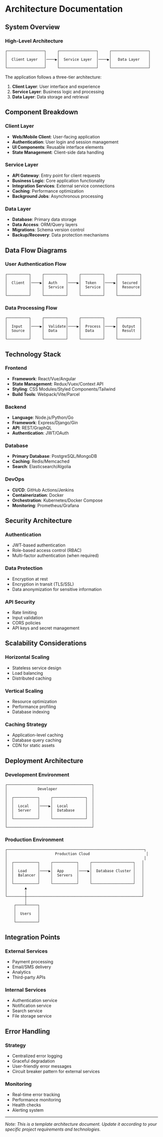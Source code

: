 # Architecture Documentation

## System Overview

### High-Level Architecture
```
┌─────────────────┐     ┌─────────────────┐     ┌─────────────────┐
│                 │     │                 │     │                 │
│  Client Layer   │────▶│  Service Layer  │────▶│   Data Layer    │
│                 │     │                 │     │                 │
└─────────────────┘     └─────────────────┘     └─────────────────┘
```

The application follows a three-tier architecture:
1. **Client Layer**: User interface and experience
2. **Service Layer**: Business logic and processing
3. **Data Layer**: Data storage and retrieval

## Component Breakdown

### Client Layer
- **Web/Mobile Client**: User-facing application
- **Authentication**: User login and session management
- **UI Components**: Reusable interface elements
- **State Management**: Client-side data handling

### Service Layer
- **API Gateway**: Entry point for client requests
- **Business Logic**: Core application functionality
- **Integration Services**: External service connections
- **Caching**: Performance optimization
- **Background Jobs**: Asynchronous processing

### Data Layer
- **Database**: Primary data storage
- **Data Access**: ORM/Query layers
- **Migrations**: Schema version control
- **Backup/Recovery**: Data protection mechanisms

## Data Flow Diagrams

### User Authentication Flow
```
┌──────────┐     ┌──────────┐     ┌──────────┐     ┌──────────┐
│          │     │          │     │          │     │          │
│  Client  │────▶│  Auth    │────▶│  Token   │────▶│  Secured │
│          │     │  Service │     │  Service │     │  Resource│
│          │     │          │     │          │     │          │
└──────────┘     └──────────┘     └──────────┘     └──────────┘
```

### Data Processing Flow
```
┌──────────┐     ┌──────────┐     ┌──────────┐     ┌──────────┐
│          │     │          │     │          │     │          │
│  Input   │────▶│  Validate│────▶│  Process │────▶│  Output  │
│  Source  │     │  Data    │     │  Data    │     │  Result  │
│          │     │          │     │          │     │          │
└──────────┘     └──────────┘     └──────────┘     └──────────┘
```

## Technology Stack

### Frontend
- **Framework**: React/Vue/Angular
- **State Management**: Redux/Vuex/Context API
- **Styling**: CSS Modules/Styled Components/Tailwind
- **Build Tools**: Webpack/Vite/Parcel

### Backend
- **Language**: Node.js/Python/Go
- **Framework**: Express/Django/Gin
- **API**: REST/GraphQL
- **Authentication**: JWT/OAuth

### Database
- **Primary Database**: PostgreSQL/MongoDB
- **Caching**: Redis/Memcached
- **Search**: Elasticsearch/Algolia

### DevOps
- **CI/CD**: GitHub Actions/Jenkins
- **Containerization**: Docker
- **Orchestration**: Kubernetes/Docker Compose
- **Monitoring**: Prometheus/Grafana

## Security Architecture

### Authentication
- JWT-based authentication
- Role-based access control (RBAC)
- Multi-factor authentication (when required)

### Data Protection
- Encryption at rest
- Encryption in transit (TLS/SSL)
- Data anonymization for sensitive information

### API Security
- Rate limiting
- Input validation
- CORS policies
- API keys and secret management

## Scalability Considerations

### Horizontal Scaling
- Stateless service design
- Load balancing
- Distributed caching

### Vertical Scaling
- Resource optimization
- Performance profiling
- Database indexing

### Caching Strategy
- Application-level caching
- Database query caching
- CDN for static assets

## Deployment Architecture

### Development Environment
```
┌───────────────────────────────────────┐
│              Developer                │
│                                       │
│  ┌───────────┐     ┌───────────────┐  │
│  │           │     │               │  │
│  │  Local    │────▶│  Local        │  │
│  │  Server   │     │  Database     │  │
│  │           │     │               │  │
│  └───────────┘     └───────────────┘  │
│                                       │
└───────────────────────────────────────┘
```

### Production Environment
```
┌───────────────────────────────────────────────────────────────┐
│                      Production Cloud                          │
│                                                               │
│  ┌───────────┐     ┌───────────┐     ┌───────────────────┐   │
│  │           │     │           │     │                   │   │
│  │  Load     │────▶│  App      │────▶│  Database Cluster │   │
│  │  Balancer │     │  Servers  │     │                   │   │
│  │           │     │           │     │                   │   │
│  └───────────┘     └───────────┘     └───────────────────┘   │
│        ▲                                                     │
│        │                                                     │
└────────┼─────────────────────────────────────────────────────┘
         │
    ┌────┴─────┐
    │          │
    │  Users   │
    │          │
    └──────────┘
```

## Integration Points

### External Services
- Payment processing
- Email/SMS delivery
- Analytics
- Third-party APIs

### Internal Services
- Authentication service
- Notification service
- Search service
- File storage service

## Error Handling

### Strategy
- Centralized error logging
- Graceful degradation
- User-friendly error messages
- Circuit breaker pattern for external services

### Monitoring
- Real-time error tracking
- Performance monitoring
- Health checks
- Alerting system

---

*Note: This is a template architecture document. Update it according to your specific project requirements and technologies.*